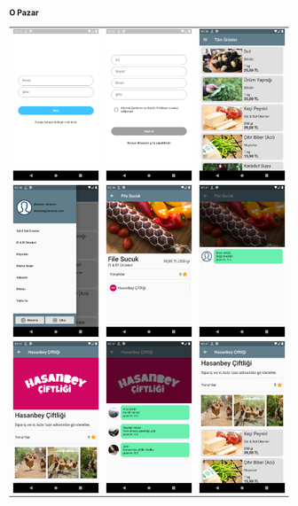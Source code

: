 #### O Pazar

<table>
    <tr>
        <td><img src="screenshots/0.png" width=270></td>
        <td><img src="screenshots/1.png" width=270></td>
        <td><img src="screenshots/2.png" width=270></td>
    </tr>
    <tr>
      <td><img src="screenshots/3.png" width=270></td>
      <td><img src="screenshots/4.png" width=270></td>
      <td><img src="screenshots/5.png" width=270></td>
    </tr>
    <tr>
      <td><img src="screenshots/6.png" width=270></td>
      <td><img src="screenshots/7.png" width=270></td>
      <td><img src="screenshots/8.png" width=270></td>
    </tr>
 </table>